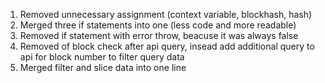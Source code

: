 1. Removed unnecessary assignment (context variable, blockhash, hash)
2. Merged three if statements into one (less code and more readable)
3. Removed if statement with error throw, beacuse it was always false
4. Removed of block check after api query, insead add additional query to api for block number to filter query data
5. Merged filter and slice data into one line

